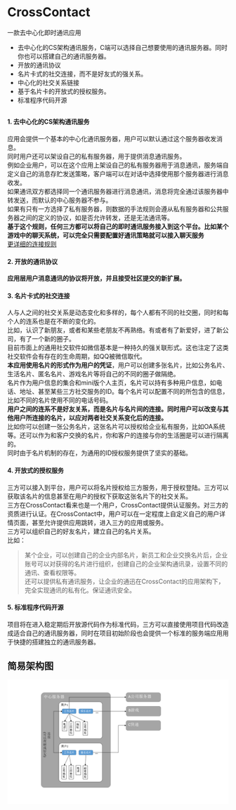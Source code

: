 # CrossContact  

一款去中心化即时通讯应用

- 去中心化的CS架构通讯服务，C端可以选择自己想要使用的通讯服务器。同时你也可以搭建自己的通讯服务器。
- 开放的通讯协议
- 名片卡式的社交连接，而不是好友式的强关系。
- 中心化的社交关系链接
- 基于名片卡的开放式的授权服务。
- 标准程序代码开源

## 

###  

#### 1. 去中心化的CS架构通讯服务

应用会提供一个基本的中心化通讯服务器，用户可以默认通过这个服务器收发消息。  
同时用户还可以架设自己的私有服务器，用于提供消息通讯服务。  
例如企业用户，可以在这个应用上架设自己的私有服务器用于消息通讯，服务端自定义自己的消息存贮发送策略，客户端可以在对话中选择使用那个服务器进行消息收发。  
如果通讯双方都选择同一个通讯服务器进行消息通讯，消息将完全通过该服务器中转发送，而默认的中心服务器不参与。  
如果有只有一方选择了私有服务器，则数据的手法规则会遵从私有服务器和公共服务器之间的定义的协议，如是否允许转发，还是无法通讯等。  
**基于这个规则，任何三方都可以将自己的即时通讯服务接入到这个平台。比如某个游戏中的聊天系统，可以完全只需要配置好通讯策略就可以接入聊天服务**  
[更详细的连接规则](component/im_server.md)

#### 2. 开放的通讯协议

**应用层用户消息通讯的协议将开放，并且接受社区提交的新扩展。**

#### 3. 名片卡式的社交连接

人与人之间的社交关系是动态变化和多样的，每个人都有不同的社交圈，同时和每个人的连系也是在不断的变化的。  
比如，认识了新朋友，或者和某些老朋友不再熟络。有或者有了新爱好，进了新公司，有了一个新的圈子。  
目前市面上的通用社交软件如微信基本是一种持久的强关联形式。这也注定了这类社交软件会有存在的生命周期，如QQ被微信取代。  
**本应用使用名片的形式作为用户的凭证**，用户可以创建多张名片，比如公务名片、生活名片、匿名名片、游戏名片等将自己的不同的圈子做隔绝。  
名片作为用户信息的集合和mini版个人主页，名片可以持有多种用户信息，如电话、地址、甚至某些三方社交服务的ID。每个名片可以配置不同的所包含的信息，比如不同的名片使用不同的电话号码。  
**用户之间的连系不是好友关系，而是名片与名片间的连接。同时用户可以改变与其他用户所连接的名片，以应对两者社交关系变化后的连接。**  
比如你可以创建一张公务名片，这张名片可以授权给企业私有服务，比如OA系统等。还可以作为和客户交换的名片，你和客户的连接与你的生活圈是可以进行隔离的。  
同时由于名片机制的存在，为通用的ID授权服务提供了坚实的基础。  

#### 4. 开放式的授权服务

三方可以接入到平台，用户可以将名片授权给三方服务，用于授权登陆。三方可以获取该名片的信息甚至在用户的授权下获取这张名片下的社交关系。  
三方在CrossContact看来也是一个用户，CrossContact提供认证服务。对三方的资质进行认证。在CrossContact中，用户可以在一定程度上自定义自己的用户详情页面，甚至允许提供应用跳转，进入三方的应用或服务。  
三方可以组织自己的好友名片，建立自己的名片关系。  
比如：
> 某个企业，可以创建自己的企业内部名片，新员工和企业交换名片后，企业账号可以对获得的名片进行组织，创建自己的企业架构通讯录，设置不同的通讯、查看权限等。  
> 还可以提供私有通讯服务，让企业的通迅在CrossContact的应用架构下，完全实现通讯的私有化。保证通讯安全。

#### 5. 标准程序代码开源

项目将在进入稳定期后开放源代码作为标准代码，三方可以直接使用项目代码改造成适合自己的通讯服务器，同时在项目初始阶段也会提供一个标准的服务端应用用于快捷的搭建独立的通讯服务器。

## 简易架构图

![简易架构图](img/crosscard.png)
